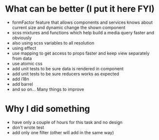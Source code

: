 # What can be better (I put it here FYI)

* formFactor feature that allows components and services knows about current size and dynamic change the shown component
* scss mixtures and functions which help build a media query faster and obviously
* also using scss variables to all resolution
* using effect
* use mapping to get access to props faster and keep view separately from data
* use atomic css
* add unit tests to be sure data is rendered in component
* add unit tests to be sure reducers works as expected
* add i18n
* add barrel
* and so on... Many things to improve

# Why I did something

* have only a couple of hours for this task and no design
* don't wrote test
* add only one filter (other will add in the same way)

